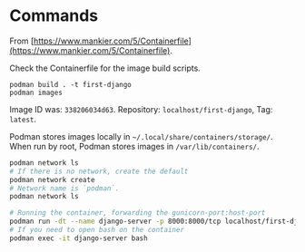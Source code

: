 # Commands

From [https://www.mankier.com/5/Containerfile](https://www.mankier.com/5/Containerfile).

Check the Containerfile for the image build scripts.

```
podman build . -t first-django
podman images
```

Image ID was: `338206034d63`. Repository: `localhost/first-django`, Tag: `latest`.

Podman stores images locally in `~/.local/share/containers/storage/`. When run by root, Podman stores images in `/var/lib/containers/`.

```bash
podman network ls
# If there is no network, create the default
podman network create
# Network name is `podman`.
podman network ls
```

```bash
# Running the container, forwarding the gunicorn-port:host-port
podman run -dt --name django-server -p 8000:8000/tcp localhost/first-django
# If you need to open bash on the container
podman exec -it django-server bash
```
